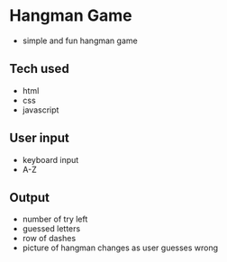 # Hangman Game

* simple and fun hangman game

## Tech used
* html
* css
* javascript

## User input
* keyboard input
* A-Z

## Output 
* number of try left
* guessed letters
* row of dashes
* picture of hangman changes as user guesses wrong
